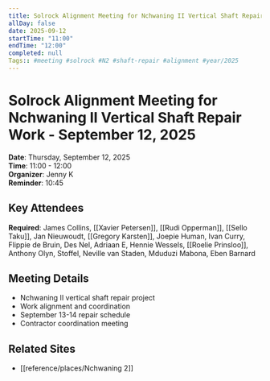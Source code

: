 ```yaml
---
title: Solrock Alignment Meeting for Nchwaning II Vertical Shaft Repair Work
allDay: false
date: 2025-09-12
startTime: "11:00"
endTime: "12:00"
completed: null
Tags:: #meeting #solrock #N2 #shaft-repair #alignment #year/2025
---
```


# Solrock Alignment Meeting for Nchwaning II Vertical Shaft Repair Work - September 12, 2025

**Date**: Thursday, September 12, 2025  
**Time**: 11:00 - 12:00  
**Organizer**: Jenny K  
**Reminder**: 10:45

## Key Attendees
**Required**: James Collins, [[Xavier Petersen]], [[Rudi Opperman]], [[Sello Taku]], Jan Nieuwoudt, [[Gregory Karsten]], Joepie Human, Ivan Curry, Flippie de Bruin, Des Nel, Adriaan E, Hennie Wessels, [[Roelie Prinsloo]], Anthony Olyn, Stoffel, Neville van Staden, Mduduzi Mabona, Eben Barnard

## Meeting Details
- Nchwaning II vertical shaft repair project
- Work alignment and coordination
- September 13-14 repair schedule
- Contractor coordination meeting

## Related Sites
- [[reference/places/Nchwaning 2]]